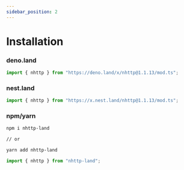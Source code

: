 ```yaml
---
sidebar_position: 2
---
```


# Installation

### deno.land

```ts
import { nhttp } from "https://deno.land/x/nhttp@1.1.13/mod.ts";
```

### nest.land

```ts
import { nhttp } from "https://x.nest.land/nhttp@1.1.13/mod.ts";
```

### npm/yarn

```bash
npm i nhttp-land

// or

yarn add nhttp-land
```

```ts
import { nhttp } from "nhttp-land";
```